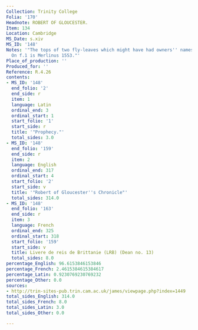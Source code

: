 ```yaml
---
Collection: Trinity College
Folia: '170'
Headnote: ROBERT OF GLOUCESTER.
Item: 134
Location: Cambridge
MS_Date: s.xiv
MS_ID: '148'
Notes: '"The tops of two fly-leaves which might have had owners'' names are gone.
  On f.1 is Merlinus 1553."'
Place_of_production: ''
Produced_for: ''
Reference: R.4.26
contents:
- MS_ID: '148'
  end_folio: '2'
  end_side: r
  item: 1
  language: Latin
  ordinal_end: 3
  ordinal_start: 1
  start_folio: '1'
  start_side: r
  title: '"Prophecy."'
  total_sides: 3.0
- MS_ID: '148'
  end_folio: '159'
  end_side: r
  item: 2
  language: English
  ordinal_end: 317
  ordinal_start: 4
  start_folio: '2'
  start_side: v
  title: '"Robert of Gloucester''s Chronicle"'
  total_sides: 314.0
- MS_ID: '148'
  end_folio: '163'
  end_side: r
  item: 3
  language: French
  ordinal_end: 325
  ordinal_start: 318
  start_folio: '159'
  start_side: v
  title: Livere de reis de Brittanie (LRB) (Dean no. 13)
  total_sides: 8.0
percentage_English: 96.6153846153846
percentage_French: 2.4615384615384617
percentage_Latin: 0.9230769230769232
percentage_Other: 0.0
sources:
- http://trin-sites-pub.trin.cam.ac.uk/james/viewpage.php?index=1449
total_sides_English: 314.0
total_sides_French: 8.0
total_sides_Latin: 3.0
total_sides_Other: 0.0

---
```

